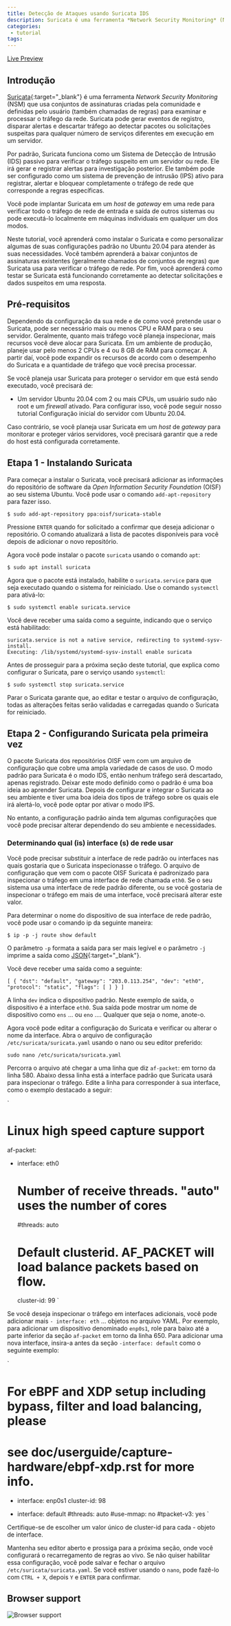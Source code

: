 ```yaml
---
title: Detecção de Ataques usando Suricata IDS
description: Suricata é uma ferramenta *Network Security Monitoring* (NSM) que usa conjuntos de assinaturas criadas pela comunidade e definidas pelo usuário (também chamadas de regras) para examinar e processar o tráfego da rede.
categories:
 - tutorial
tags:
---
```


[Live Preview](http://simpleyyt.github.io/jekyll-theme-next/)

## Introdução

[Suricata](https://suricata.io/){:target="_blank"} é uma ferramenta *Network Security Monitoring* (NSM) que usa conjuntos de assinaturas criadas pela comunidade e definidas pelo usuário (também chamadas de regras) para examinar e processar o tráfego da rede. Suricata pode gerar eventos de registro, disparar alertas e descartar tráfego ao detectar pacotes ou solicitações suspeitas para qualquer número de serviços diferentes em execução em um servidor.

Por padrão, Suricata funciona como um Sistema de Detecção de Intrusão (IDS) passivo para verificar o tráfego suspeito em um servidor ou rede. Ele irá gerar e registrar alertas para investigação posterior. Ele também pode ser configurado como um sistema de prevenção de intrusão (IPS) ativo para registrar, alertar e bloquear completamente o tráfego de rede que corresponde a regras específicas.

Você pode implantar Suricata em um *host* de *gateway* em uma rede para verificar todo o tráfego de rede de entrada e saída de outros sistemas ou pode executá-lo localmente em máquinas individuais em qualquer um dos modos.

Neste tutorial, você aprenderá como instalar o Suricata e como personalizar algumas de suas configurações padrão no Ubuntu 20.04 para atender às suas necessidades. Você também aprenderá a baixar conjuntos de assinaturas existentes (geralmente chamados de conjuntos de regras) que Suricata usa para verificar o tráfego de rede. Por fim, você aprenderá como testar se Suricata está funcionando corretamente ao detectar solicitações e dados suspeitos em uma resposta.

## Pré-requisitos

Dependendo da configuração da sua rede e de como você pretende usar o Suricata, pode ser necessário mais ou menos CPU e RAM para o seu servidor. Geralmente, quanto mais tráfego você planeja inspecionar, mais recursos você deve alocar para Suricata. Em um ambiente de produção, planeje usar pelo menos 2 CPUs e 4 ou 8 GB de RAM para começar. A partir daí, você pode expandir os recursos de acordo com o desempenho do Suricata e a quantidade de tráfego que você precisa processar.

Se você planeja usar Suricata para proteger o servidor em que está sendo executado, você precisará de:

- Um servidor Ubuntu 20.04 com 2 ou mais CPUs, um usuário sudo não root e um *firewall* ativado. Para configurar isso, você pode seguir nosso tutorial Configuração inicial do servidor com Ubuntu 20.04.

Caso contrário, se você planeja usar Suricata em um *host* de *gateway* para monitorar e proteger vários servidores, você precisará garantir que a rede do host está configurada corretamente.

## Etapa 1 - Instalando Suricata

Para começar a instalar o Suricata, você precisará adicionar as informações do repositório de software da *Open Information Security Foundation* (OISF) ao seu sistema Ubuntu. Você pode usar o comando `add-apt-repository` para fazer isso.

```
$ sudo add-apt-repository ppa:oisf/suricata-stable
```

Pressione `ENTER` quando for solicitado a confirmar que deseja adicionar o repositório. O comando atualizará a lista de pacotes disponíveis para você depois de adicionar o novo repositório.

Agora você pode instalar o pacote `suricata` usando o comando `apt`:

```
$ sudo apt install suricata
``` 

Agora que o pacote está instalado, habilite o `suricata.service` para que seja executado quando o sistema for reiniciado. Use o comando `systemctl` para ativá-lo:

```
$ sudo systemctl enable suricata.service
```

Você deve receber uma saída como a seguinte, indicando que o serviço está habilitado:

```
suricata.service is not a native service, redirecting to systemd-sysv-install.
Executing: /lib/systemd/systemd-sysv-install enable suricata
```

Antes de prosseguir para a próxima seção deste tutorial, que explica como configurar o Suricata, pare o serviço usando `systemctl`:

```
$ sudo systemctl stop suricata.service
```

Parar o Suricata garante que, ao editar e testar o arquivo de configuração, todas as alterações feitas serão validadas e carregadas quando o Suricata for reiniciado.

## Etapa 2 - Configurando Suricata pela primeira vez

O pacote Suricata dos repositórios OISF vem com um arquivo de configuração que cobre uma ampla variedade de casos de uso. O modo padrão para Suricata é o modo IDS, então nenhum tráfego será descartado, apenas registrado. Deixar este modo definido como o padrão é uma boa ideia ao aprender Suricata. Depois de configurar e integrar o Suricata ao seu ambiente e tiver uma boa ideia dos tipos de tráfego sobre os quais ele irá alertá-lo, você pode optar por ativar o modo IPS.

No entanto, a configuração padrão ainda tem algumas configurações que você pode precisar alterar dependendo do seu ambiente e necessidades.

### Determinando qual (is) interface (s) de rede usar

Você pode precisar substituir a interface de rede padrão ou interfaces nas quais gostaria que o Suricata inspecionasse o tráfego. O arquivo de configuração que vem com o pacote OISF Suricata é padronizado para inspecionar o tráfego em uma interface de rede chamada `eth0`. Se o seu sistema usa uma interface de rede padrão diferente, ou se você gostaria de inspecionar o tráfego em mais de uma interface, você precisará alterar este valor.

Para determinar o nome do dispositivo de sua interface de rede padrão, você pode usar o comando ip da seguinte maneira:

```
$ ip -p -j route show default
```

O parâmetro `-p` formata a saída para ser mais legível e o parâmetro `-j` imprime a saída como [JSON](https://pt.wikipedia.org/wiki/JSON){:target="_blank"}.

Você deve receber uma saída como a seguinte:

`
[ {
        "dst": "default",
        "gateway": "203.0.113.254",
        "dev": "eth0",
        "protocol": "static",
        "flags": [ ]
    } ]
`

A linha `dev` indica o dispositivo padrão. Neste exemplo de saída, o dispositivo é a interface `eth0`. Sua saída pode mostrar um nome de dispositivo como `ens` ... ou `eno` .... Qualquer que seja o nome, anote-o.

Agora você pode editar a configuração do Suricata e verificar ou alterar o nome da interface. Abra o arquivo de configuração `/etc/suricata/suricata.yaml` usando o nano ou seu editor preferido:

`
sudo nano /etc/suricata/suricata.yaml
`

Percorra o arquivo até chegar a uma linha que diz `af-packet`: em torno da linha 580. Abaixo dessa linha está a interface padrão que Suricata usará para inspecionar o tráfego. Edite a linha para corresponder à sua interface, como o exemplo destacado a seguir:

`
# Linux high speed capture support
af-packet:
  - interface: eth0
    # Number of receive threads. "auto" uses the number of cores
    #threads: auto
    # Default clusterid. AF_PACKET will load balance packets based on flow.
    cluster-id: 99
`

Se você deseja inspecionar o tráfego em interfaces adicionais, você pode adicionar mais `- interface: eth` ... objetos no arquivo YAML. Por exemplo, para adicionar um dispositivo denominado `enp0s1`, role para baixo até a parte inferior da seção `af-packet` em torno da linha 650. Para adicionar uma nova interface, insira-a antes da seção `-interface: default` como o seguinte exemplo:

`
#  For eBPF and XDP setup including bypass, filter and load balancing, please
  #  see doc/userguide/capture-hardware/ebpf-xdp.rst for more info.

- interface: enp0s1
  cluster-id: 98

- interface: default
  #threads: auto
  #use-mmap: no
  #tpacket-v3: yes
`

Certifique-se de escolher um valor único de cluster-id para cada - objeto de interface.

Mantenha seu editor aberto e prossiga para a próxima seção, onde você configurará o recarregamento de regras ao vivo. Se não quiser habilitar essa configuração, você pode salvar e fechar o arquivo `/etc/suricata/suricata.yaml`. Se você estiver usando o `nano`, pode fazê-lo com `CTRL + X`, depois `Y` e `ENTER` para confirmar.

## Browser support

![Browser support](http://iissnan.com/nexus/next/browser-support.png)